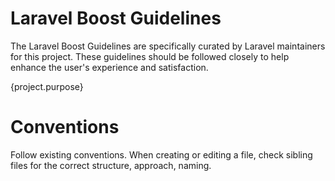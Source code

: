 # Laravel Boost Guidelines
The Laravel Boost Guidelines are specifically curated by Laravel maintainers for this project. These guidelines should be followed closely to help enhance the user's experience and satisfaction.

<purpose-of-this-project>
{project.purpose}
</purpose-of-this-project>

# Conventions
Follow existing conventions. When creating or editing a file, check sibling files for the correct structure, approach, naming.
